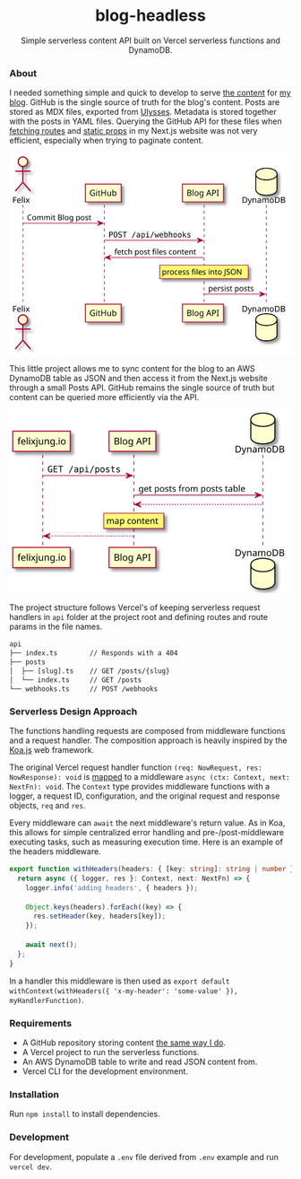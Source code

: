 <div align="center">
<h1>blog-headless</h1>
Simple serverless content API built on Vercel serverless functions and DynamoDB.
</div>

### About

I needed something simple and quick to develop to serve
[the content](https://github.com/felixjung/blog-posts) for
[my blog](https://github.com/felixjung/felixjung.io). GitHub is the single
source of truth for the blog's content. Posts are stored as MDX files, exported
from [Ulysses](https://ulysses.app). Metadata is stored together with the posts
in YAML files. Querying the GitHub API for these files when
[fetching routes](https://nextjs.org/docs/basic-features/data-fetching#getstaticpaths-static-generation)
and
[static props](https://nextjs.org/docs/basic-features/data-fetching#getstaticprops-static-generation)
in my Next.js website was not very efficient, especially when trying to paginate
content.

![Sequence diagram depicting the content syncronization from GitHub to DynamoDB via webhooks.](docs/content-sync.svg)

This little project allows me to sync content for the blog to an AWS DynamoDB
table as JSON and then access it from the Next.js website through a small Posts
API. GitHub remains the single source of truth but content can be queried more
efficiently via the API.

![Sequence diagram depicting the list posts operation on the API.](docs/content-fetch.svg)

The project structure follows Vercel's of keeping serverless request handlers in
`api` folder at the project root and defining routes and route params in the
file names.

```
api
├── index.ts        // Responds with a 404
├── posts
│  ├── [slug].ts    // GET /posts/{slug}
│  └── index.ts     // GET /posts
└── webhooks.ts     // POST /webhooks
```

### Serverless Design Approach

The functions handling requests are composed from middleware functions and a
request handler. The composition approach is heavily inspired by the
[Koa.js](https://koajs.com) web framework.

The original Vercel request handler function
`(req: NowRequest, res: NowResponse): void` is
[mapped](https://github.com/felixjung/blog-headless/tree/main/middleware/context.ts#L20-L43)
to a middleware `async (ctx: Context, next: NextFn): void`. The `Context` type
provides middleware functions with a logger, a request ID, configuration, and
the original request and response objects, `req` and `res`.

Every middleware can `await` the next middleware's return value. As in Koa, this
allows for simple centralized error handling and pre-/post-middleware executing
tasks, such as measuring execution time. Here is an example of the headers
middleware.

```ts
export function withHeaders(headers: { [key: string]: string | number }) {
  return async ({ logger, res }: Context, next: NextFn) => {
    logger.info('adding headers', { headers });

    Object.keys(headers).forEach((key) => {
      res.setHeader(key, headers[key]);
    });

    await next();
  };
}
```

In a handler this middleware is then used as
`export default withContext(withHeaders({ 'x-my-header': 'some-value' }), myHandlerFunction)`.

### Requirements

- A GitHub repository storing content
  [the same way I do](https://github.com/felixjung/blog-posts).
- A Vercel project to run the serverless functions.
- An AWS DynamoDB table to write and read JSON content from.
- Vercel CLI for the development environment.

### Installation

Run `npm install` to install dependencies.

### Development

For development, populate a `.env` file derived from `.env` example and run
`vercel dev`.
